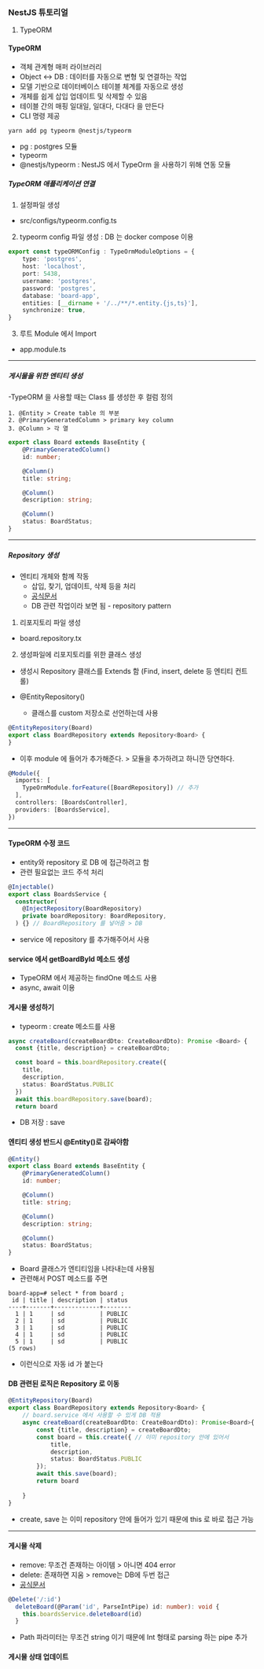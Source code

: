 ### NestJS 튜토리얼
1. TypeORM

#### TypeORM
- 객체 관계형 매퍼 라이브러리
- Object <-> DB : 데이터를 자동으로 변형 및 연결하는 작업
- 모델 기반으로 데이터베이스 테이블 체계를 자동으로 생성
- 개체를 쉽게 삽입 업데이트 및 삭제할 수 있음
- 테이블 간의 매핑 일대일, 일대다, 다대다 을 만든다
- CLI 명령 제공
```shell
yarn add pg typeorm @nestjs/typeorm
```
- pg : postgres 모듈
- typeorm 
- @nestjs/typeorm : NestJS 에서 TypeOrm 을 사용하기 위해 연동 모듈


##### TypeORM 애플리케이션 연결
1. 설정파일 생성
- src/configs/typeorm.config.ts
2. typeorm config 파일 생성 :  DB 는 docker compose 이용
```typescript
export const typeORMConfig : TypeOrmModuleOptions = {
    type: 'postgres',
    host: 'localhost',
    port: 5438,
    username: 'postgres',
    password: 'postgres',
    database: 'board-app',
    entities: [__dirname + '/../**/*.entity.{js,ts}'],
    synchronize: true,
}
```
3. 루트 Module 에서 Import
- app.module.ts

---
##### 게시물을 위한 엔티티 생성
-TypeORM 을 사용할 때는 Class 를 생성한 후 컬럼 정의
```shell
1. @Entity > Create table 의 부분
2. @PrimaryGeneratedColumn > primary key column
3. @Column > 각 열
```

```typescript
export class Board extends BaseEntity {
    @PrimaryGeneratedColumn()
    id: number;

    @Column()
    title: string;

    @Column()
    description: string;

    @Column()
    status: BoardStatus;
}
```
---
##### Repository 생성
- 엔티티 개체와 함께 작동 
  - 삽입, 찾기, 업데이트, 삭제 등을 처리
  - [공식문서](https://typeorm.delightful.studio/classes/_repository_repository_.repository.html)
  - DB 관련 작업이라 보면 됨 - repository pattern

1. 리포지토리 파일 생성
- board.repository.tx
2. 생성파일에 리포지토리를 위한 클래스 생성
- 생성시 Repository 클래스를 Extends 함 (Find, insert, delete 등 엔티티 컨트롤)

- @EntityRepository()
  - 클래스를 custom 저장소로 선언하는데 사용

```typescript
@EntityRepository(Board)
export class BoardRepository extends Repository<Board> {   
}
```
- 이후 module 에 들어가 추가해준다. > 모듈을 추가하려고 하니깐 당연하다.
```typescript
@Module({
  imports: [
    TypeOrmModule.forFeature([BoardRepository]) // 추가
  ],
  controllers: [BoardsController],
  providers: [BoardsService], 
})
```

---

#### TypeORM 수정 코드
- entity와 repository 로 DB 에 접근하려고 함
- 관련 필요없는 코드 주석 처리
```typescript
@Injectable()
export class BoardsService {
  constructor(
    @InjectRepository(BoardRepository)
    private boardRepository: BoardRepository,
  ) {} // BoardRepository 를 넣어줌 > DB
```
- service 에 repository 를 추가해주어서 사용

#### service 에서 getBoardById 메소드 생성
- TypeORM 에서 제공하는 findOne 메소드 사용
- async, await 이용


#### 게시물 생성하기
- typeorm : create 메소드를 사용
```typescript
async createBoard(createBoardDto: CreateBoardDto): Promise <Board> {
  const {title, description} = createBoardDto;

  const board = this.boardRepository.create({
    title,
    description,
    status: BoardStatus.PUBLIC
  })
  await this.boardRepository.save(board);
  return board
```
- DB 저장 : save

#### 엔티티 생성 반드시 @Entity()로 감싸야함
```typescript
@Entity()
export class Board extends BaseEntity {
    @PrimaryGeneratedColumn()
    id: number;

    @Column()
    title: string;

    @Column()
    description: string;

    @Column()
    status: BoardStatus;
}
```
- Board 클래스가 엔티티임을 나타내는데 사용됨
- 관련해서 POST 메소드를 주면
```shell
board-app=# select * from board ;
 id | title | description | status 
----+-------+-------------+--------
  1 | 1     | sd          | PUBLIC
  2 | 1     | sd          | PUBLIC
  3 | 1     | sd          | PUBLIC
  4 | 1     | sd          | PUBLIC
  5 | 1     | sd          | PUBLIC
(5 rows)
```
- 이런식으로 자동 id 가 붙는다
#### DB 관련된 로직은 Repository 로 이동
```typescript
@EntityRepository(Board)
export class BoardRepository extends Repository<Board> {
    // board.service 에서 사용할 수 있게 DB 적용
    async createBoard(createBoardDto: CreateBoardDto): Promise<Board>{
        const {title, description} = createBoardDto;
        const board = this.create({ // 이미 repository 안에 있어서
            title,
            description,
            status: BoardStatus.PUBLIC
        });
        await this.save(board);
        return board
    
    }
}
```
- create, save 는 이미 repository 안에 들어가 있기 때문에 this 로 바로 접근 가능

---

#### 게시물 삭제
- remove: 무조건 존재하는 아이템 > 아니면 404 error
- delete: 존재하면 지움 > remove는 DB에 두번 접근
- [공식문서](https://github.com/typeorm/typeorm/blob/master/docs/repository-api.md)


```typescript
@Delete('/:id')
  deleteBoard(@Param('id', ParseIntPipe) id: number): void {
    this.boardsService.deleteBoard(id)
  }
```
- Path 파라미터는 무조건 string 이기 때문에 Int 형태로 parsing 하는 pipe 추가


#### 게시물 상태 업데이트
